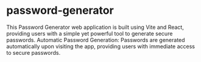 # password-generator
This Password Generator web application is built using Vite and React, providing users with a simple yet powerful tool to generate secure passwords. Automatic Password Generation: Passwords are generated automatically upon visiting the app, providing users with immediate access to secure passwords.
